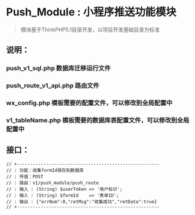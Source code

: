 Push_Module : 小程序推送功能模块
===============

> 模块基于ThinkPHP5.1目录开发，以项目开发基础目录为标准

## 说明：

### push_v1_sql.php 数据库迁移运行文件
### push_route_v1_api.php 路由文件
### wx_config.php 模板需要的配置文件，可以修改到全局配置中
### v1_tableName.php  模板需要的数据库表配置文件，可以修改到全局配置中

## 接口：
~~~
// +------------------------------------------------------
// : 功能：收集formId保存到数据库
// : 传值：POST
// : 路由：v1/push_module/push_route
// : 输入 : (String) $userToken => '用户标识';
// : 输入 : (String) $formId    => '表单ID';
// : 输出 : {"errNum":0,"retMsg":"收集成功","retData":true}
// +------------------------------------------------------
~~~